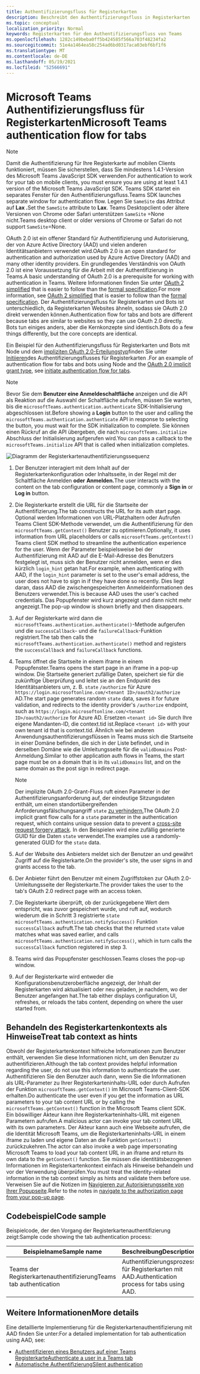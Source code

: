 ```yaml
---
title: Authentifizierungsfluss für Registerkarten
description: Beschreibt den Authentifizierungsfluss in Registerkarten
ms.topic: conceptual
localization_priority: Normal
keywords: Registerkarten für den Authentifizierungsfluss von Teams
ms.openlocfilehash: 1282c149beba0ff5b424585f566a703f48234fa2
ms.sourcegitcommit: 51e4a1464ea58c254ad6bd0317aca03ebf6bf1f6
ms.translationtype: MT
ms.contentlocale: de-DE
ms.lasthandoff: 05/19/2021
ms.locfileid: "52566691"
---
```

# <a name="microsoft-teams-authentication-flow-for-tabs"></a><span data-ttu-id="361a1-104">Microsoft Teams Authentifizierungsfluss für Registerkarten</span><span class="sxs-lookup"><span data-stu-id="361a1-104">Microsoft Teams authentication flow for tabs</span></span>

> [!NOTE]
> <span data-ttu-id="361a1-105">Damit die Authentifizierung für Ihre Registerkarte auf mobilen Clients funktioniert, müssen Sie sicherstellen, dass Sie mindestens 1.4.1-Version des Microsoft Teams JavaScript SDK verwenden.</span><span class="sxs-lookup"><span data-stu-id="361a1-105">For authentication to work for your tab on mobile clients, you must ensure you are using at least 1.4.1 version of the Microsoft Teams JavaScript SDK.</span></span>
> <span data-ttu-id="361a1-106">Teams SDK startet ein separates Fenster für den Authentifizierungsfluss.</span><span class="sxs-lookup"><span data-stu-id="361a1-106">Teams SDK launches separate window for authentication flow.</span></span> <span data-ttu-id="361a1-107">Legen Sie `SameSite` das Attribut auf **Lax .**</span><span class="sxs-lookup"><span data-stu-id="361a1-107">Set the `SameSite` attribute to **Lax**.</span></span> <span data-ttu-id="361a1-108">Teams Desktopclient oder ältere Versionen von Chrome oder Safari unterstützen `SameSite` =None nicht.</span><span class="sxs-lookup"><span data-stu-id="361a1-108">Teams desktop client or older versions of Chrome or Safari do not support `SameSite`=None.</span></span>

<span data-ttu-id="361a1-109">OAuth 2.0 ist ein offener Standard für Authentifizierung und Autorisierung, der von Azure Active Directory (AAD) und vielen anderen Identitätsanbietern verwendet wird.</span><span class="sxs-lookup"><span data-stu-id="361a1-109">OAuth 2.0 is an open standard for authentication and authorization used by Azure Active Directory (AAD) and many other identity providers.</span></span> <span data-ttu-id="361a1-110">Ein grundlegendes Verständnis von OAuth 2.0 ist eine Voraussetzung für die Arbeit mit der Authentifizierung in Teams.</span><span class="sxs-lookup"><span data-stu-id="361a1-110">A basic understanding of OAuth 2.0 is a prerequisite for working with authentication in Teams.</span></span> <span data-ttu-id="361a1-111">Weitere Informationen finden Sie unter [OAuth 2 simplified](https://aaronparecki.com/oauth-2-simplified/) that is easier to follow than the [formal specification](https://oauth.net/2/).</span><span class="sxs-lookup"><span data-stu-id="361a1-111">For more information, see [OAuth 2 simplified](https://aaronparecki.com/oauth-2-simplified/) that is easier to follow than the [formal specification](https://oauth.net/2/).</span></span> <span data-ttu-id="361a1-112">Der Authentifizierungsfluss für Registerkarten und Bots ist unterschiedlich, da Registerkarten Websites ähneln, sodass sie OAuth 2.0 direkt verwenden können.</span><span class="sxs-lookup"><span data-stu-id="361a1-112">Authentication flow for tabs and bots are different because tabs are similar to websites so they can use OAuth 2.0 directly.</span></span> <span data-ttu-id="361a1-113">Bots tun einiges anders, aber die Kernkonzepte sind identisch.</span><span class="sxs-lookup"><span data-stu-id="361a1-113">Bots do a few things differently, but the core concepts are identical.</span></span>

<span data-ttu-id="361a1-114">Ein Beispiel für den Authentifizierungsfluss für Registerkarten und Bots mit Node und dem [impliziten OAuth 2.0-Erteilungstyp](https://oauth.net/2/grant-types/implicit/)finden Sie unter [Initiieren](~/tabs/how-to/authentication/auth-tab-aad.md#initiate-authentication-flow)des Authentifizierungsflusses für Registerkarten .</span><span class="sxs-lookup"><span data-stu-id="361a1-114">For an example of authentication flow for tabs and bots using Node and the [OAuth 2.0 implicit grant type](https://oauth.net/2/grant-types/implicit/), see [initiate authentication flow for tabs](~/tabs/how-to/authentication/auth-tab-aad.md#initiate-authentication-flow).</span></span>

> [!NOTE]
> <span data-ttu-id="361a1-115">Bevor Sie dem **Benutzer eine Anmeldeschaltfläche** anzeigen und die API als Reaktion auf die Auswahl der Schaltfläche aufrufen, müssen Sie warten, bis die `microsoftTeams.authentication.authenticate` SDK-Initialisierung abgeschlossen ist.</span><span class="sxs-lookup"><span data-stu-id="361a1-115">Before showing a **Login** button to the user and calling the `microsoftTeams.authentication.authenticate` API in response to selecting the button, you must wait for the SDK initialization to complete.</span></span> <span data-ttu-id="361a1-116">Sie können einen Rückruf an die API übergeben, die nach `microsoftTeams.initialize` Abschluss der Initialisierung aufgerufen wird.</span><span class="sxs-lookup"><span data-stu-id="361a1-116">You can pass a callback to the `microsoftTeams.initialize` API that is called when initialization completes.</span></span>

![Diagramm der Registerkartenauthentifizierungssequenz](~/assets/images/authentication/tab_auth_sequence_diagram.png)

1. <span data-ttu-id="361a1-118">Der Benutzer interagiert mit dem Inhalt auf der Registerkartenkonfiguration oder Inhaltsseite, in der Regel mit der Schaltfläche Anmelden **oder** **Anmelden.**</span><span class="sxs-lookup"><span data-stu-id="361a1-118">The user interacts with the content on the tab configuration or content page, commonly a **Sign in** or **Log in** button.</span></span>
2. <span data-ttu-id="361a1-119">Die Registerkarte erstellt die URL für die Startseite der Authentifizierung.</span><span class="sxs-lookup"><span data-stu-id="361a1-119">The tab constructs the URL for its auth start page.</span></span> <span data-ttu-id="361a1-120">Optional werden Informationen von URL-Platzhaltern oder Aufrufen Teams Client SDK-Methode verwendet, um die Authentifizierung für den `microsoftTeams.getContext()` Benutzer zu optimieren.</span><span class="sxs-lookup"><span data-stu-id="361a1-120">Optionally, it uses information from URL placeholders or calls `microsoftTeams.getContext()` Teams client SDK method to streamline the authentication experience for the user.</span></span> <span data-ttu-id="361a1-121">Wenn der Parameter beispielsweise bei der Authentifizierung mit AAD auf die E-Mail-Adresse des Benutzers festgelegt ist, muss sich der Benutzer nicht anmelden, wenn er dies kürzlich `login_hint` getan hat.</span><span class="sxs-lookup"><span data-stu-id="361a1-121">For example, when authenticating with AAD, if the `login_hint` parameter is set to the user's email address, the user does not have to sign in if they have done so recently.</span></span> <span data-ttu-id="361a1-122">Dies liegt daran, dass AAD die zwischengespeicherten Anmeldeinformationen des Benutzers verwendet.</span><span class="sxs-lookup"><span data-stu-id="361a1-122">This is because AAD uses the user's cached credentials.</span></span> <span data-ttu-id="361a1-123">Das Popupfenster wird kurz angezeigt und dann nicht mehr angezeigt.</span><span class="sxs-lookup"><span data-stu-id="361a1-123">The pop-up window is shown briefly and then disappears.</span></span>
3. <span data-ttu-id="361a1-124">Auf der Registerkarte wird dann die `microsoftTeams.authentication.authenticate()`-Methode aufgerufen und die `successCallback`- und die `failureCallback`-Funktion registriert.</span><span class="sxs-lookup"><span data-stu-id="361a1-124">The tab then calls the `microsoftTeams.authentication.authenticate()` method and registers the `successCallback` and `failureCallback` functions.</span></span>
4. <span data-ttu-id="361a1-125">Teams öffnet die Startseite in einem iframe in einem Popupfenster.</span><span class="sxs-lookup"><span data-stu-id="361a1-125">Teams opens the start page in an iframe in a pop-up window.</span></span> <span data-ttu-id="361a1-126">Die Startseite generiert zufällige Daten, speichert sie für die zukünftige Überprüfung und leitet sie an den Endpunkt des Identitätsanbieters um, z. B. `state` `/authorize` für Azure `https://login.microsoftonline.com/<tenant ID>/oauth2/authorize` AD.</span><span class="sxs-lookup"><span data-stu-id="361a1-126">The start page generates random `state` data, saves it for future validation, and redirects to the identity provider's `/authorize` endpoint, such as `https://login.microsoftonline.com/<tenant ID>/oauth2/authorize` for Azure AD.</span></span> <span data-ttu-id="361a1-127">Ersetzen `<tenant id>` Sie durch Ihre eigene Mandanten-ID, die context.tid ist.</span><span class="sxs-lookup"><span data-stu-id="361a1-127">Replace `<tenant id>` with your own tenant id that is context.tid.</span></span>
<span data-ttu-id="361a1-128">Ähnlich wie bei anderen Anwendungsauthentifizierungsflüssen in Teams muss sich die Startseite in einer Domäne befinden, die sich in der Liste befindet, und in derselben Domäne wie die Umleitungsseite für die `validDomains` Post-Anmeldung.</span><span class="sxs-lookup"><span data-stu-id="361a1-128">Similar to other application auth flows in Teams, the start page must be on a domain that is in its `validDomains` list, and on the same domain as the post sign in redirect page.</span></span>

    > [!NOTE]
    > <span data-ttu-id="361a1-129">Der implizite OAuth 2.0-Grant-Fluss ruft einen Parameter in der Authentifizierungsanforderung auf, der eindeutige Sitzungsdaten enthält, um einen standortübergreifenden Anforderungsfälschungsangriff `state` [zu verhindern.](https://en.wikipedia.org/wiki/Cross-site_request_forgery)</span><span class="sxs-lookup"><span data-stu-id="361a1-129">The OAuth 2.0 implicit grant flow calls for a `state` parameter in the authentication request, which contains unique session data to prevent a [cross-site request forgery attack](https://en.wikipedia.org/wiki/Cross-site_request_forgery).</span></span> <span data-ttu-id="361a1-130">In den Beispielen wird eine zufällig generierte GUID für die Daten `state` verwendet.</span><span class="sxs-lookup"><span data-stu-id="361a1-130">The examples use a randomly-generated GUID for the `state` data.</span></span>

5. <span data-ttu-id="361a1-131">Auf der Website des Anbieters meldet sich der Benutzer an und gewährt Zugriff auf die Registerkarte.</span><span class="sxs-lookup"><span data-stu-id="361a1-131">On the provider's site, the user signs in and grants access to the tab.</span></span>
6. <span data-ttu-id="361a1-132">Der Anbieter führt den Benutzer mit einem Zugriffstoken zur OAuth 2.0-Umleitungsseite der Registerkarte.</span><span class="sxs-lookup"><span data-stu-id="361a1-132">The provider takes the user to the tab's OAuth 2.0 redirect page with an access token.</span></span>
7. <span data-ttu-id="361a1-133">Die Registerkarte überprüft, ob der zurückgegebene Wert dem entspricht, was zuvor gespeichert wurde, und ruft auf, wodurch wiederum die in Schritt 3 registrierte `state` `microsoftTeams.authentication.notifySuccess()` Funktion `successCallback` aufruft.</span><span class="sxs-lookup"><span data-stu-id="361a1-133">The tab checks that the returned `state` value matches what was saved earlier, and calls `microsoftTeams.authentication.notifySuccess()`, which in turn calls the `successCallback` function registered in step 3.</span></span>
8. <span data-ttu-id="361a1-134">Teams wird das Popupfenster geschlossen.</span><span class="sxs-lookup"><span data-stu-id="361a1-134">Teams closes the pop-up window.</span></span>
9. <span data-ttu-id="361a1-135">Auf der Registerkarte wird entweder die Konfigurationsbenutzeroberfläche angezeigt, der Inhalt der Registerkarten wird aktualisiert oder neu geladen, je nachdem, wo der Benutzer angefangen hat.</span><span class="sxs-lookup"><span data-stu-id="361a1-135">The tab either displays configuration UI, refreshes, or reloads the tabs content, depending on where the user started from.</span></span>

## <a name="treat-tab-context-as-hints"></a><span data-ttu-id="361a1-136">Behandeln des Registerkartenkontexts als Hinweise</span><span class="sxs-lookup"><span data-stu-id="361a1-136">Treat tab context as hints</span></span>

<span data-ttu-id="361a1-137">Obwohl der Registerkartenkontext hilfreiche Informationen zum Benutzer enthält, verwenden Sie diese Informationen nicht, um den Benutzer zu authentifizieren.</span><span class="sxs-lookup"><span data-stu-id="361a1-137">Although the tab context provides helpful information regarding the user, do not use this information to authenticate the user.</span></span> <span data-ttu-id="361a1-138">Authentifizieren Sie den Benutzer auch dann, wenn Sie die Informationen als URL-Parameter zu Ihrer Registerkarteninhalts-URL oder durch Aufrufen der Funktion `microsoftTeams.getContext()` im Microsoft Teams-Client-SDK erhalten.</span><span class="sxs-lookup"><span data-stu-id="361a1-138">Do authenticate the user even if you get the information as URL parameters to your tab content URL or by calling the `microsoftTeams.getContext()` function in the Microsoft Teams client SDK.</span></span> <span data-ttu-id="361a1-139">Ein böswilliger Akteur kann ihre Registerkarteninhalts-URL mit eigenen Parametern aufrufen.</span><span class="sxs-lookup"><span data-stu-id="361a1-139">A malicious actor can invoke your tab content URL with its own parameters.</span></span> <span data-ttu-id="361a1-140">Der Akteur kann auch eine Webseite aufrufen, die die Identität Microsoft Teams, um die Registerkarteninhalts-URL in einem iframe zu laden und eigene Daten an die Funktion `getContext()` zurückzukehren.</span><span class="sxs-lookup"><span data-stu-id="361a1-140">The actor can also invoke a web page impersonating Microsoft Teams to load your tab content URL in an iframe and return its own data to the `getContext()` function.</span></span> <span data-ttu-id="361a1-141">Sie müssen die identitätsbezogenen Informationen im Registerkartenkontext einfach als Hinweise behandeln und vor der Verwendung überprüfen.</span><span class="sxs-lookup"><span data-stu-id="361a1-141">You must treat the identity-related information in the tab context simply as hints and validate them before use.</span></span> <span data-ttu-id="361a1-142">Verweisen Sie auf die Notizen im [Navigieren zur Autorisierungsseite von Ihrer Popupseite](~/tabs/how-to/authentication/auth-tab-aad.md#navigate-to-the-authorization-page-from-your-popup-page).</span><span class="sxs-lookup"><span data-stu-id="361a1-142">Refer to the notes in [navigate to the authorization page from your pop-up page](~/tabs/how-to/authentication/auth-tab-aad.md#navigate-to-the-authorization-page-from-your-popup-page).</span></span>

## <a name="code-sample"></a><span data-ttu-id="361a1-143">Codebeispiel</span><span class="sxs-lookup"><span data-stu-id="361a1-143">Code sample</span></span>

<span data-ttu-id="361a1-144">Beispielcode, der den Vorgang der Registerkartenauthentifizierung zeigt:</span><span class="sxs-lookup"><span data-stu-id="361a1-144">Sample code showing the tab authentication process:</span></span>

| <span data-ttu-id="361a1-145">**Beispielname**</span><span class="sxs-lookup"><span data-stu-id="361a1-145">**Sample name**</span></span> | <span data-ttu-id="361a1-146">**Beschreibung**</span><span class="sxs-lookup"><span data-stu-id="361a1-146">**Description**</span></span> | <span data-ttu-id="361a1-147">**C#**</span><span class="sxs-lookup"><span data-stu-id="361a1-147">**C#**</span></span> | <span data-ttu-id="361a1-148">**Node.js**</span><span class="sxs-lookup"><span data-stu-id="361a1-148">**Node.js**</span></span> |
|-----------------|-----------------|-------------|------------|
| <span data-ttu-id="361a1-149">Teams der Registerkartenauthentifizierung</span><span class="sxs-lookup"><span data-stu-id="361a1-149">Teams tab authentication</span></span> | <span data-ttu-id="361a1-150">Authentifizierungsprozess für Registerkarten mit AAD.</span><span class="sxs-lookup"><span data-stu-id="361a1-150">Authentication process for tabs using AAD.</span></span> | [<span data-ttu-id="361a1-151">View</span><span class="sxs-lookup"><span data-stu-id="361a1-151">View</span></span>](https://github.com/OfficeDev/Microsoft-Teams-Samples/tree/main/samples/app-complete-sample/csharp) | [<span data-ttu-id="361a1-152">View</span><span class="sxs-lookup"><span data-stu-id="361a1-152">View</span></span>](https://github.com/OfficeDev/Microsoft-Teams-Samples/tree/main/samples/app-complete-sample/nodejs) |

## <a name="more-details"></a><span data-ttu-id="361a1-153">Weitere Informationen</span><span class="sxs-lookup"><span data-stu-id="361a1-153">More details</span></span>

<span data-ttu-id="361a1-154">Eine detaillierte Implementierung für die Registerkartenauthentifizierung mit AAD finden Sie unter:</span><span class="sxs-lookup"><span data-stu-id="361a1-154">For a detailed implementation for tab authentication using AAD, see:</span></span>

* [<span data-ttu-id="361a1-155">Authentifizieren eines Benutzers auf einer Teams Registerkarte</span><span class="sxs-lookup"><span data-stu-id="361a1-155">Authenticate a user in a Teams tab</span></span>](~/tabs/how-to/authentication/auth-tab-AAD.md)
* [<span data-ttu-id="361a1-156">Automatische Authentifizierung</span><span class="sxs-lookup"><span data-stu-id="361a1-156">Silent authentication</span></span>](~/tabs/how-to/authentication/auth-silent-AAD.md)
